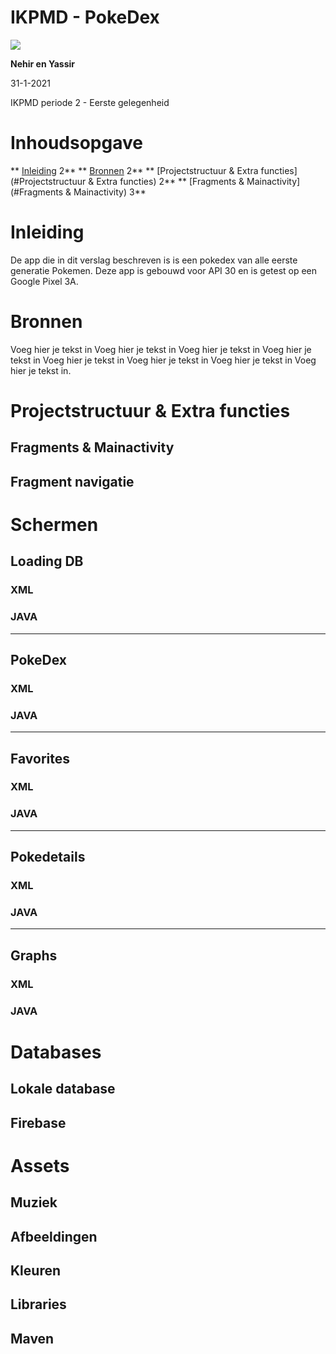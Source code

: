 # IKPMD - PokeDex

![](https://www.1337.games/app/uploads/2020/03/pokemon-940x529.jpg)

**Nehir en Yassir**

31-1-2021

IKPMD periode 2 - Eerste gelegenheid

#

# Inhoudsopgave

** [Inleiding](#Inleiding) 2**
** [Bronnen](#Bronnen) 2**
** [Projectstructuur & Extra functies](#Projectstructuur & Extra functies) 2**
** [Fragments & Mainactivity](#Fragments & Mainactivity) 3**


#

# Inleiding
De app die in dit verslag beschreven is is een pokedex van alle eerste generatie Pokemen. Deze app is gebouwd voor API 30 en is getest op een Google Pixel 3A.




# Bronnen
Voeg hier je tekst in Voeg hier je tekst in Voeg hier je tekst in Voeg hier je tekst in Voeg hier je tekst in Voeg hier je tekst in Voeg hier je tekst in Voeg hier je tekst in.




# Projectstructuur & Extra functies
## Fragments & Mainactivity

## Fragment navigatie





# Schermen
## Loading DB

### XML

### JAVA

-------

## PokeDex

### XML

### JAVA

------

## Favorites

### XML

### JAVA

------

## Pokedetails

### XML

### JAVA

-------

## Graphs

### XML

### JAVA




# Databases
## Lokale database

## Firebase


# Assets
## Muziek

## Afbeeldingen

## Kleuren

## Libraries

## Maven


####
